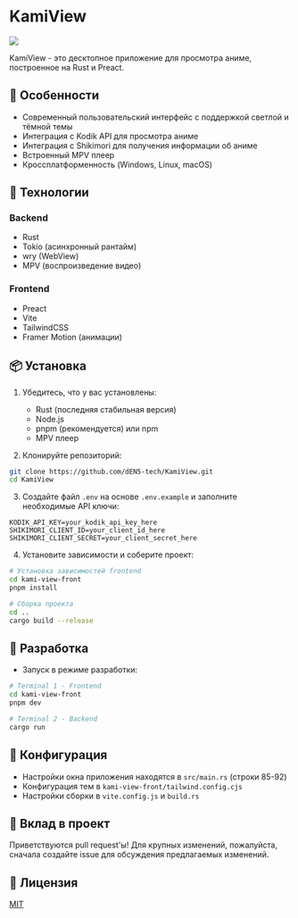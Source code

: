 # KamiView

![](https://i.imgur.com/j3w2mXA.png)

KamiView - это десктопное приложение для просмотра аниме, построенное на Rust и Preact.

## 🌟 Особенности

- Современный пользовательский интерфейс с поддержкой светлой и тёмной темы
- Интеграция с Kodik API для просмотра аниме
- Интеграция с Shikimori для получения информации об аниме
- Встроенный MPV плеер
- Кроссплатформенность (Windows, Linux, macOS)

## 🚀 Технологии

### Backend
- Rust
- Tokio (асинхронный рантайм)
- wry (WebView)
- MPV (воспроизведение видео)

### Frontend
- Preact
- Vite
- TailwindCSS
- Framer Motion (анимации)

## 📦 Установка

1. Убедитесь, что у вас установлены:
   - Rust (последняя стабильная версия)
   - Node.js
   - pnpm (рекомендуется) или npm
   - MPV плеер

2. Клонируйте репозиторий:
```bash
git clone https://github.com/dEN5-tech/KamiView.git
cd KamiView
```

3. Создайте файл `.env` на основе `.env.example` и заполните необходимые API ключи:
```env
KODIK_API_KEY=your_kodik_api_key_here
SHIKIMORI_CLIENT_ID=your_client_id_here 
SHIKIMORI_CLIENT_SECRET=your_client_secret_here
```

4. Установите зависимости и соберите проект:
```bash
# Установка зависимостей frontend
cd kami-view-front
pnpm install

# Сборка проекта
cd ..
cargo build --release
```

## 🔧 Разработка

- Запуск в режиме разработки:
```bash
# Terminal 1 - Frontend
cd kami-view-front
pnpm dev

# Terminal 2 - Backend
cargo run
```

## 📝 Конфигурация

- Настройки окна приложения находятся в `src/main.rs` (строки 85-92)
- Конфигурация тем в `kami-view-front/tailwind.config.cjs`
- Настройки сборки в `vite.config.js` и `build.rs`

## 🤝 Вклад в проект

Приветствуются pull request'ы! Для крупных изменений, пожалуйста, сначала создайте issue для обсуждения предлагаемых изменений.

## 📄 Лицензия

[MIT](LICENSE)

